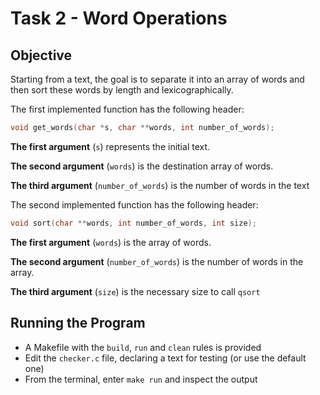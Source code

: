 # Task 2 - Word Operations

## Objective

Starting from a text, the goal is to separate it into an array of words and then sort these words by length and lexicographically.

The first implemented function has the following header:
```c
void get_words(char *s, char **words, int number_of_words);
```

**The first argument** (`s`) represents the initial text.

**The second argument** (`words`) is the destination array of words.

**The third argument** (`number_of_words`) is the number of words in the text

The second implemented function has the following header:
```c
void sort(char **words, int number_of_words, int size);
```

**The first argument** (`words`) is the array of words.

**The second argument** (`number_of_words`) is the number of words in the array.

**The third argument** (`size`) is the necessary size to call `qsort`

## Running the Program

- A Makefile with the `build`, `run` and `clean` rules is provided
- Edit the `checker.c` file, declaring a text for testing (or use the default one)
- From the terminal, enter `make run` and inspect the output

